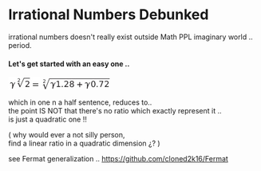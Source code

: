 # Irrational Numbers Debunked
irrational numbers doesn't really exist outside Math PPL imaginary world .. period.  

#### Let's get started with an easy one ..  
![root of 2](rootOf2.png)

which in one n a half sentence, reduces to..    
  the point IS NOT that there's no ratio which exactly represent it ..  
   is just a quadratic one !!  
  
( why would ever a not silly person,  
  find a linear ratio in a quadratic dimension ¿? )  

see Fermat generalization .. https://github.com/cloned2k16/Fermat
